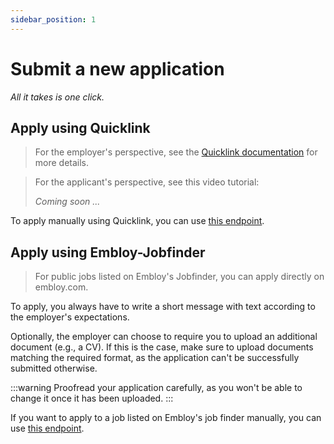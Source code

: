 ```yaml
---
sidebar_position: 1
---
```


# Submit a new application

_All it takes is one click._

## Apply using Quicklink

> For the employer's perspective, see the [Quicklink documentation](../quicklink/quicklink_application.md) for more details.

> For the applicant's perspective, see this video tutorial: 
>
> _Coming soon ..._

To apply manually using Quicklink, you can use [this endpoint](https://www.postman.com/embloy/workspace/embloy-workspace/request/24977803-d30ba0ba-7c54-4b48-a24f-da3741125391).

## Apply using Embloy-Jobfinder

> For public jobs listed on Embloy's Jobfinder, you can apply directly on embloy.com.

To apply, you always have to write a short message with text according to the employer's expectations.

Optionally, the employer can choose to require you to upload an additional document (e.g., a CV). If this is the case, make sure to upload documents matching the required format, as the application can't be successfully submitted otherwise.

:::warning
Proofread your application carefully, as you won't be able to change it once it has been uploaded.
:::

If you want to apply to a job listed on Embloy's job finder manually, you can use [this endpoint](https://www.postman.com/embloy/workspace/embloy-workspace/request/24977803-a9827e37-a7d1-4eeb-af07-2fa5890a2bc9).

